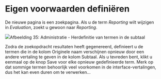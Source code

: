 # Eigen voorwaarden definiëren

De nieuwe pagina is een zoekpagina. Als u de term *Reporting* wilt wijzigen in *Evaluation*, zoekt u gewoon naar *Reporting*.

![](../../../../.gitbook/assets/graficos40.png)Afbeelding 35: Administratie - Herdefinitie van termen in de subtaal

Zodra de zoekopdracht resultaten heeft gegenereerd, definieert u de termen die in de kolom Originele naam verschijnen opnieuw door een andere vertaling te geven in de kolom Subtaal. Als u tevreden bent, klikt u eenmaal op de knop Save voor elke opnieuw gedefinieerde term. Merk op dat sommige termen behoorlijk veel voorkomen in de interface-vertalingen, dus het kan even duren om te verwerken...

